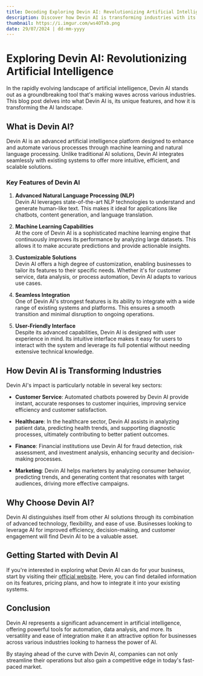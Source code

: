 ```yaml
---
title: Decoding Exploring Devin AI: Revolutionizing Artificial Intelligence
description: Discover how Devin AI is transforming industries with its advanced natural language processing and machine learning capabilities. Learn about its features and applications.
thumbnail: https://i.imgur.com/ws4OTxb.png
date: 29/07/2024 | dd-mm-yyyy
---
```


# Exploring Devin AI: Revolutionizing Artificial Intelligence

In the rapidly evolving landscape of artificial intelligence, Devin AI stands out as a groundbreaking tool that's making waves across various industries. This blog post delves into what Devin AI is, its unique features, and how it is transforming the AI landscape.

## What is Devin AI?

Devin AI is an advanced artificial intelligence platform designed to enhance and automate various processes through machine learning and natural language processing. Unlike traditional AI solutions, Devin AI integrates seamlessly with existing systems to offer more intuitive, efficient, and scalable solutions.

### Key Features of Devin AI

1. **Advanced Natural Language Processing (NLP)**  
   Devin AI leverages state-of-the-art NLP technologies to understand and generate human-like text. This makes it ideal for applications like chatbots, content generation, and language translation.

2. **Machine Learning Capabilities**  
   At the core of Devin AI is a sophisticated machine learning engine that continuously improves its performance by analyzing large datasets. This allows it to make accurate predictions and provide actionable insights.

3. **Customizable Solutions**  
   Devin AI offers a high degree of customization, enabling businesses to tailor its features to their specific needs. Whether it's for customer service, data analysis, or process automation, Devin AI adapts to various use cases.

4. **Seamless Integration**  
   One of Devin AI's strongest features is its ability to integrate with a wide range of existing systems and platforms. This ensures a smooth transition and minimal disruption to ongoing operations.

5. **User-Friendly Interface**  
   Despite its advanced capabilities, Devin AI is designed with user experience in mind. Its intuitive interface makes it easy for users to interact with the system and leverage its full potential without needing extensive technical knowledge.

## How Devin AI is Transforming Industries

Devin AI's impact is particularly notable in several key sectors:

- **Customer Service**: Automated chatbots powered by Devin AI provide instant, accurate responses to customer inquiries, improving service efficiency and customer satisfaction.
  
- **Healthcare**: In the healthcare sector, Devin AI assists in analyzing patient data, predicting health trends, and supporting diagnostic processes, ultimately contributing to better patient outcomes.

- **Finance**: Financial institutions use Devin AI for fraud detection, risk assessment, and investment analysis, enhancing security and decision-making processes.

- **Marketing**: Devin AI helps marketers by analyzing consumer behavior, predicting trends, and generating content that resonates with target audiences, driving more effective campaigns.

## Why Choose Devin AI?

Devin AI distinguishes itself from other AI solutions through its combination of advanced technology, flexibility, and ease of use. Businesses looking to leverage AI for improved efficiency, decision-making, and customer engagement will find Devin AI to be a valuable asset.

## Getting Started with Devin AI

If you're interested in exploring what Devin AI can do for your business, start by visiting their [official website](https://www.devinai.com). Here, you can find detailed information on its features, pricing plans, and how to integrate it into your existing systems.

## Conclusion

Devin AI represents a significant advancement in artificial intelligence, offering powerful tools for automation, data analysis, and more. Its versatility and ease of integration make it an attractive option for businesses across various industries looking to harness the power of AI.

By staying ahead of the curve with Devin AI, companies can not only streamline their operations but also gain a competitive edge in today's fast-paced market.
